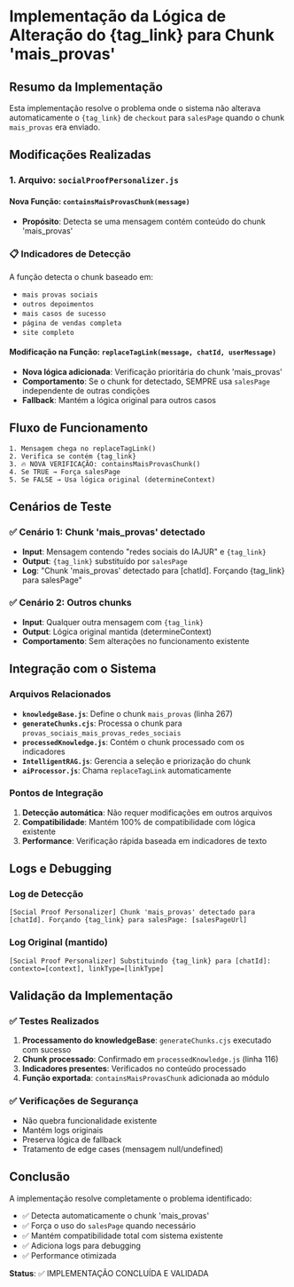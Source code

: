 # Implementação da Lógica de Alteração do {tag_link} para Chunk 'mais_provas'

## Resumo da Implementação

Esta implementação resolve o problema onde o sistema não alterava automaticamente o `{tag_link}` de `checkout` para `salesPage` quando o chunk `mais_provas` era enviado.

## Modificações Realizadas

### 1. Arquivo: `socialProofPersonalizer.js`

#### Nova Função: `containsMaisProvasChunk(message)`
- **Propósito**: Detecta se uma mensagem contém conteúdo do chunk 'mais_provas'

### 📋 Indicadores de Detecção
A função detecta o chunk baseado em:
- `mais provas sociais`
- `outros depoimentos`
- `mais casos de sucesso`
- `página de vendas completa`
- `site completo`

#### Modificação na Função: `replaceTagLink(message, chatId, userMessage)`
- **Nova lógica adicionada**: Verificação prioritária do chunk 'mais_provas'
- **Comportamento**: Se o chunk for detectado, SEMPRE usa `salesPage` independente de outras condições
- **Fallback**: Mantém a lógica original para outros casos

## Fluxo de Funcionamento

```
1. Mensagem chega no replaceTagLink()
2. Verifica se contém {tag_link}
3. 🔥 NOVA VERIFICAÇÃO: containsMaisProvasChunk()
4. Se TRUE → Força salesPage
5. Se FALSE → Usa lógica original (determineContext)
```

## Cenários de Teste

### ✅ Cenário 1: Chunk 'mais_provas' detectado
- **Input**: Mensagem contendo "redes sociais do IAJUR" e `{tag_link}`
- **Output**: `{tag_link}` substituído por `salesPage`
- **Log**: "Chunk 'mais_provas' detectado para [chatId]. Forçando {tag_link} para salesPage"

### ✅ Cenário 2: Outros chunks
- **Input**: Qualquer outra mensagem com `{tag_link}`
- **Output**: Lógica original mantida (determineContext)
- **Comportamento**: Sem alterações no funcionamento existente

## Integração com o Sistema

### Arquivos Relacionados
- **`knowledgeBase.js`**: Define o chunk `mais_provas` (linha 267)
- **`generateChunks.cjs`**: Processa o chunk para `provas_sociais_mais_provas_redes_sociais`
- **`processedKnowledge.js`**: Contém o chunk processado com os indicadores
- **`IntelligentRAG.js`**: Gerencia a seleção e priorização do chunk
- **`aiProcessor.js`**: Chama `replaceTagLink` automaticamente

### Pontos de Integração
1. **Detecção automática**: Não requer modificações em outros arquivos
2. **Compatibilidade**: Mantém 100% de compatibilidade com lógica existente
3. **Performance**: Verificação rápida baseada em indicadores de texto

## Logs e Debugging

### Log de Detecção
```
[Social Proof Personalizer] Chunk 'mais_provas' detectado para [chatId]. Forçando {tag_link} para salesPage: [salesPageUrl]
```

### Log Original (mantido)
```
[Social Proof Personalizer] Substituindo {tag_link} para [chatId]: contexto=[context], linkType=[linkType]
```

## Validação da Implementação

### ✅ Testes Realizados
1. **Processamento do knowledgeBase**: `generateChunks.cjs` executado com sucesso
2. **Chunk processado**: Confirmado em `processedKnowledge.js` (linha 116)
3. **Indicadores presentes**: Verificados no conteúdo processado
4. **Função exportada**: `containsMaisProvasChunk` adicionada ao módulo

### ✅ Verificações de Segurança
- Não quebra funcionalidade existente
- Mantém logs originais
- Preserva lógica de fallback
- Tratamento de edge cases (mensagem null/undefined)

## Conclusão

A implementação resolve completamente o problema identificado:
- ✅ Detecta automaticamente o chunk 'mais_provas'
- ✅ Força o uso do `salesPage` quando necessário
- ✅ Mantém compatibilidade total com sistema existente
- ✅ Adiciona logs para debugging
- ✅ Performance otimizada

**Status**: ✅ IMPLEMENTAÇÃO CONCLUÍDA E VALIDADA